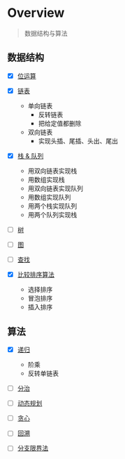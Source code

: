 # Overview

> 数据结构与算法

## 数据结构

- [x] [位运算](bitwise.go)

- [x] [链表](linked_list.go)
  - 单向链表
    - 反转链表
    - 把给定值都删除
  - 双向链表
    - 实现头插、尾插、头出、尾出
  
- [x] [栈 & 队列](stack_queue.go)
  - 用双向链表实现栈
  - 用数组实现栈
  - 用双向链表实现队列
  - 用数组实现队列
  - 用两个栈实现队列
  - 用两个队列实现栈
  
- [ ] [树]()

- [ ] [图]()

- [ ] [查找]()

- [x] [比较排序算法](comparison_sort.go)

  - 选择排序
  - 冒泡排序
  - 插入排序  
  
## 算法

- [x] [递归](recursion.go)
  - 阶乘
  - 反转单链表
  
- [ ] [分治]()

- [ ] [动态规划]()

- [ ] [贪心]()

- [ ] [回溯]()

- [ ] [分支限界法]()

